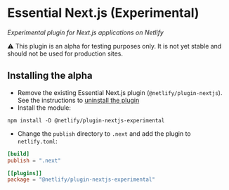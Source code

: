 # Essential Next.js (Experimental)

_Experimental plugin for Next.js applications on Netlify_

:warning: This plugin is an alpha for testing purposes only. It is not yet stable and should not be used for production sites.

## Installing the alpha

- Remove the existing Essential Next.js plugin (`@netlify/plugin-nextjs`). See the instructions to [uninstall the plugin](https://ntl.fyi/remove-plugin)
- Install the module:
```shell
npm install -D @netlify/plugin-nextjs-experimental
```
- Change the `publish` directory to `.next`  and add the plugin to `netlify.toml`:
```toml
[build]
publish = ".next"

[[plugins]]
package = "@netlify/plugin-nextjs-experimental"
```
